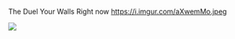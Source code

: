 The Duel
Your Walls
Right now
https://i.imgur.com/aXwemMo.jpeg

![](https://i.imgur.com/fiPA5kq.jpeg)
